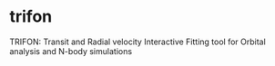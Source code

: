 # trifon
TRIFON: Transit and Radial velocity Interactive Fitting tool for Orbital analysis and N-body simulations

